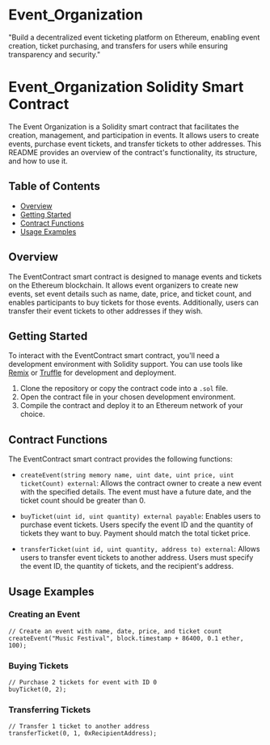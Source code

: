 # Event_Organization
"Build a decentralized event ticketing platform on Ethereum, enabling event creation, ticket purchasing, and transfers for users while ensuring transparency and security."



# Event_Organization Solidity Smart Contract

The Event Organization is a Solidity smart contract that facilitates the creation, management, and participation in events. It allows users to create events, purchase event tickets, and transfer tickets to other addresses. This README provides an overview of the contract's functionality, its structure, and how to use it.


## Table of Contents

- [Overview](#overview)
- [Getting Started](#getting-started)
- [Contract Functions](#contract-functions)
- [Usage Examples](#usage-examples) 


## Overview

The EventContract smart contract is designed to manage events and tickets on the Ethereum blockchain. It allows event organizers to create new events, set event details such as name, date, price, and ticket count, and enables participants to buy tickets for those events. Additionally, users can transfer their event tickets to other addresses if they wish.


## Getting Started

To interact with the EventContract smart contract, you'll need a development environment with Solidity support. You can use tools like [Remix](https://remix.ethereum.org/) or [Truffle](https://www.trufflesuite.com/truffle) for development and deployment.

1. Clone the repository or copy the contract code into a `.sol` file.
2. Open the contract file in your chosen development environment.
3. Compile the contract and deploy it to an Ethereum network of your choice.

## Contract Functions

The EventContract smart contract provides the following functions:

- `createEvent(string memory name, uint date, uint price, uint ticketCount) external`: Allows the contract owner to create a new event with the specified details. The event must have a future date, and the ticket count should be greater than 0.

- `buyTicket(uint id, uint quantity) external payable`: Enables users to purchase event tickets. Users specify the event ID and the quantity of tickets they want to buy. Payment should match the total ticket price.

- `transferTicket(uint id, uint quantity, address to) external`: Allows users to transfer event tickets to another address. Users must specify the event ID, the quantity of tickets, and the recipient's address.

## Usage Examples

### Creating an Event

```solidity
// Create an event with name, date, price, and ticket count
createEvent("Music Festival", block.timestamp + 86400, 0.1 ether, 100);
```

### Buying Tickets

```solidity
// Purchase 2 tickets for event with ID 0
buyTicket(0, 2);
```

### Transferring Tickets

```solidity
// Transfer 1 ticket to another address
transferTicket(0, 1, 0xRecipientAddress);
```



